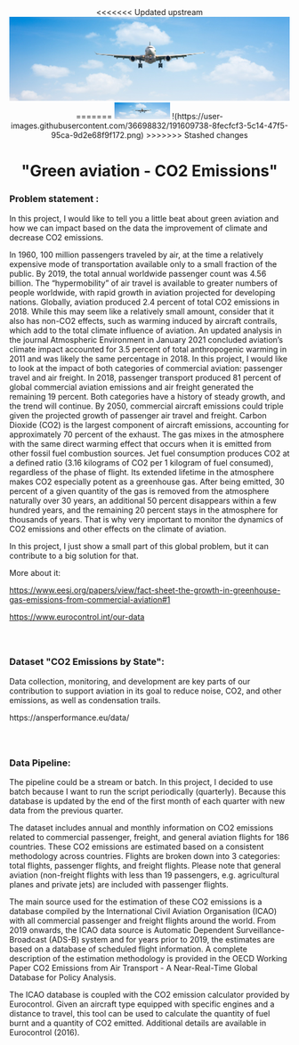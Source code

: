 <div id="header" align="center">
<<<<<<< Updated upstream
  <img src="airline1.jpeg" width="1100"/>
=======
  <img src="airline1.jpeg" width="100"/>
  !(https://user-images.githubusercontent.com/36698832/191609738-8fecfcf3-5c14-47f5-95ca-9d2e68f9f172.png)
>>>>>>> Stashed changes
</div>

<h1 align="center"> "Green aviation - CO2 Emissions" </h1>

### Problem statement :

In this project, I would like to tell you a little beat about green aviation and how we can impact based on the data the improvement of climate and decrease CO2 emissions.

In 1960, 100 million passengers traveled by air, at the time a relatively expensive mode of transportation available only to a small fraction of the public. By 2019, the total annual worldwide passenger count was 4.56 billion. The “hypermobility” of air travel is available to greater numbers of people worldwide, with rapid growth in aviation projected for developing nations.
Globally, aviation produced 2.4 percent of total CO2 emissions in 2018. While this may seem like a relatively small amount, consider that it also has non-CO2 effects, such as warming induced by aircraft contrails, which add to the total climate influence of aviation. An updated analysis in the journal Atmospheric Environment in January 2021 concluded aviation’s climate impact accounted for 3.5 percent of total anthropogenic warming in 2011 and was likely the same percentage in 2018.
In this project, I would like to look at the impact of both categories of commercial aviation: passenger travel and air freight. In 2018, passenger transport produced 81 percent of global commercial aviation emissions and air freight generated the remaining 19 percent. Both categories have a history of steady growth, and the trend will continue. By 2050, commercial aircraft emissions could triple given the projected growth of passenger air travel and freight.
Carbon Dioxide (CO2) is the largest component of aircraft emissions, accounting for approximately 70 percent of the exhaust. The gas mixes in the atmosphere with the same direct warming effect that occurs when it is emitted from other fossil fuel combustion sources. Jet fuel consumption produces CO2 at a defined ratio (3.16 kilograms of CO2 per 1 kilogram of fuel consumed), regardless of the phase of flight. Its extended lifetime in the atmosphere makes CO2 especially potent as a greenhouse gas. After being emitted, 30 percent of a given quantity of the gas is removed from the atmosphere naturally over 30 years, an additional 50 percent disappears within a few hundred years, and the remaining 20 percent stays in the atmosphere for thousands of years.
That is why very important to monitor the dynamics of CO2 emissions and other effects on the climate of aviation.

In this project, I just show a small part of this global problem, but it can contribute to a big solution for that. 

More about it:

https://www.eesi.org/papers/view/fact-sheet-the-growth-in-greenhouse-gas-emissions-from-commercial-aviation#1

https://www.eurocontrol.int/our-data

### <br></br> Dataset "CO2 Emissions by State": 

Data collection, monitoring, and development are key parts of our contribution to support aviation in its goal to reduce noise, CO2, and other emissions, as well as condensation trails.
<div>
  https://ansperformance.eu/data/
</div>

### <br></br> Data Pipeline:

The pipeline could be a stream or batch. In this project, I decided to use batch because I want to run the script periodically (quarterly). 
Because this database is updated by the end of the first month of each quarter with new data from the previous quarter. 

The dataset includes annual and monthly information on CO2 emissions related to commercial passenger, freight, and general aviation flights for 186 countries. These CO2 emissions are estimated based on a consistent methodology across countries.
Flights are broken down into 3 categories: total flights, passenger flights, and freight flights. Please note that general aviation (non-freight flights with less than 19 passengers, e.g. agricultural planes and private jets) are included with passenger flights.

The main source used for the estimation of these CO2 emissions is a database compiled by the International Civil Aviation Organisation (ICAO) with all commercial passenger and freight flights around the world. From 2019 onwards, the ICAO data source is Automatic Dependent Surveillance-Broadcast (ADS-B) system and for years prior to 2019, the estimates are based on a database of scheduled flight information. A complete description of the estimation methodology is provided in the OECD Working Paper CO2 Emissions from Air Transport - A Near-Real-Time Global Database for Policy Analysis.

The ICAO database is coupled with the CO2 emission calculator provided by Eurocontrol. Given an aircraft type equipped with specific engines and a distance to travel, this tool can be used to calculate the quantity of fuel burnt and a quantity of CO2 emitted. Additional details are available in Eurocontrol (2016). 




